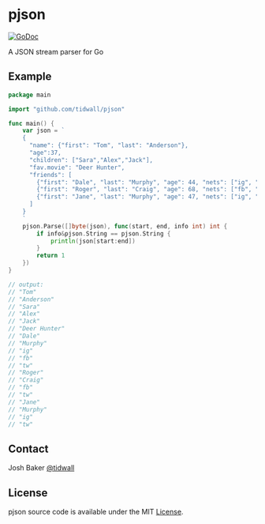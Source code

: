 # pjson

[![GoDoc](https://godoc.org/github.com/tidwall/pjson?status.svg)](https://godoc.org/github.com/tidwall/pjson)

A JSON stream parser for Go

## Example

```go
package main

import "github.com/tidwall/pjson"

func main() {
	var json = `
	{
	  "name": {"first": "Tom", "last": "Anderson"},
	  "age":37,
	  "children": ["Sara","Alex","Jack"],
	  "fav.movie": "Deer Hunter",
	  "friends": [
		{"first": "Dale", "last": "Murphy", "age": 44, "nets": ["ig", "fb", "tw"]},
		{"first": "Roger", "last": "Craig", "age": 68, "nets": ["fb", "tw"]},
		{"first": "Jane", "last": "Murphy", "age": 47, "nets": ["ig", "tw"]}
	  ]
	}
	`
	pjson.Parse([]byte(json), func(start, end, info int) int {
		if info&pjson.String == pjson.String {
			println(json[start:end])
		}
		return 1
	})
}

// output:
// "Tom"
// "Anderson"
// "Sara"
// "Alex"
// "Jack"
// "Deer Hunter"
// "Dale"
// "Murphy"
// "ig"
// "fb"
// "tw"
// "Roger"
// "Craig"
// "fb"
// "tw"
// "Jane"
// "Murphy"
// "ig"
// "tw"
```

## Contact

Josh Baker [@tidwall](http://twitter.com/tidwall)

## License

pjson source code is available under the MIT [License](/LICENSE).

